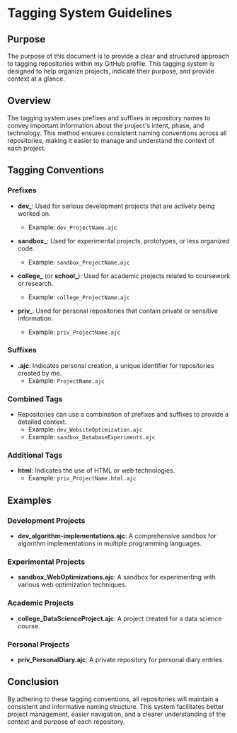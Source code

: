 # Tagging System Guidelines

## Purpose

The purpose of this document is to provide a clear and structured approach to tagging repositories within my GitHub profile. This tagging system is designed to help organize projects, indicate their purpose, and provide context at a glance.

## Overview

The tagging system uses prefixes and suffixes in repository names to convey important information about the project's intent, phase, and technology. This method ensures consistent naming conventions across all repositories, making it easier to manage and understand the context of each project.

## Tagging Conventions

### Prefixes

- **dev_**: Used for serious development projects that are actively being worked on.
  - Example: `dev_ProjectName.ajc`

- **sandbox_**: Used for experimental projects, prototypes, or less organized code.
  - Example: `sandbox_ProjectName.ajc`

- **college_** (or **school_**): Used for academic projects related to coursework or research.
  - Example: `college_ProjectName.ajc`

- **priv_**: Used for personal repositories that contain private or sensitive information.
  - Example: `priv_ProjectName.ajc`

### Suffixes

- **.ajc**: Indicates personal creation, a unique identifier for repositories created by me.
  - Example: `ProjectName.ajc`

### Combined Tags

- Repositories can use a combination of prefixes and suffixes to provide a detailed context.
  - Example: `dev_WebsiteOptimization.ajc`
  - Example: `sandbox_DatabaseExperiments.ajc`

### Additional Tags

- **html**: Indicates the use of HTML or web technologies.
  - Example: `priv_ProjectName.html.ajc`

## Examples

### Development Projects

- **dev_algorithm-implementations.ajc**: A comprehensive sandbox for algorithm implementations in multiple programming languages.

### Experimental Projects

- **sandbox_WebOptimizations.ajc**: A sandbox for experimenting with various web optimization techniques.

### Academic Projects

- **college_DataScienceProject.ajc**: A project created for a data science course.

### Personal Projects

- **priv_PersonalDiary.ajc**: A private repository for personal diary entries.

## Conclusion

By adhering to these tagging conventions, all repositories will maintain a consistent and informative naming structure. This system facilitates better project management, easier navigation, and a clearer understanding of the context and purpose of each repository.
